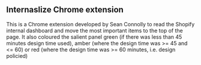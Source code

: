 ## Internaslize Chrome extension
This is a Chrome extension developed by Sean Connolly to read the Shopify internal dashboard and move the most important items to the top of the page.
It also coloured the salient panel green (if there was less than 45 minutes design time used), amber (where the design time was >= 45 and <= 60) or red (where the design time was >= 60 minutes, i.e. design policied)
